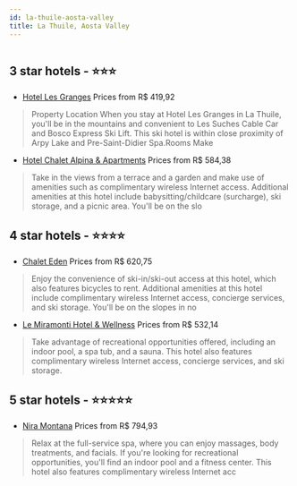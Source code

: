 ```yaml
---
id: la-thuile-aosta-valley
title: La Thuile, Aosta Valley
---
```


<center><img src="http://cdn.smyrooms.com/cloudcontent/fotos/agregadorHotelero/0020/70081/2070081/1.jpg?f=15815249" alt="" /></center>


##  3 star hotels - ⭐️⭐️⭐️

-    [Hotel Les Granges](https://us.hurb.com/hotels/la-thuile/hotel-les-granges-JNP-JP840877?cmp=18055) Prices from R$ 419,92
   > Property Location When you stay at Hotel Les Granges in La Thuile, you&apos;ll be in the mountains and convenient to Les Suches Cable Car and Bosco Express Ski Lift. This ski hotel is within close proximity of Arpy Lake and Pre-Saint-Didier Spa.Rooms Make
-    [Hotel Chalet Alpina & Apartments](https://us.hurb.com/hotels/la-thuile/hotel-chalet-alpina-apartments-JNP-JP844595?cmp=18055) Prices from R$ 584,38
   > Take in the views from a terrace and a garden and make use of amenities such as complimentary wireless Internet access. Additional amenities at this hotel include babysitting/childcare (surcharge), ski storage, and a picnic area. You'll be on the slo

##  4 star hotels - ⭐️⭐️⭐️⭐️

-    [Chalet Eden](https://us.hurb.com/hotels/la-thuile/chalet-eden-JNP-JP103539?cmp=18055) Prices from R$ 620,75
   > Enjoy the convenience of ski-in/ski-out access at this hotel, which also features bicycles to rent. Additional amenities at this hotel include complimentary wireless Internet access, concierge services, and ski storage. You'll be on the slopes in no 
-    [Le Miramonti Hotel & Wellness](https://us.hurb.com/hotels/la-thuile/le-miramonti-hotel-wellness-JNP-JP154486?cmp=18055) Prices from R$ 532,14
   > Take advantage of recreational opportunities offered, including an indoor pool, a spa tub, and a sauna. This hotel also features complimentary wireless Internet access, concierge services, and ski storage.

##  5 star hotels - ⭐️⭐️⭐️⭐️⭐️

-    [Nira Montana](https://us.hurb.com/hotels/la-thuile/nira-montana-JNP-JP922178?cmp=18055) Prices from R$ 794,93
   > Relax at the full-service spa, where you can enjoy massages, body treatments, and facials. If you're looking for recreational opportunities, you'll find an indoor pool and a fitness center. This hotel also features complimentary wireless Internet acc
